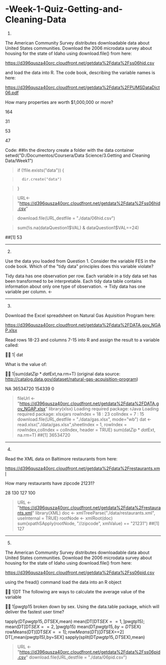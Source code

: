 # -Week-1-Quiz-Getting-and-Cleaning-Data

1)
The American Community Survey distributes downloadable data about United States communities. Download the 2006 microdata survey about housing for the state of Idaho using download.file() from here:

https://d396qusza40orc.cloudfront.net/getdata%2Fdata%2Fss06hid.csv

and load the data into R. The code book, describing the variable names is here:

https://d396qusza40orc.cloudfront.net/getdata%2Fdata%2FPUMSDataDict06.pdf

How many properties are worth $1,000,000 or more?

164

31

53

47

Code:
##In the directory create a folder with the data container
setwd("D:/Documentos/Coursera/Data Science/3.Getting and Cleaning Data/Week1")
> if (!file.exists("data")) {

>       dir.create("data")

> }

> URL<-"https://d396qusza40orc.cloudfront.net/getdata%2Fdata%2Fss06hid.csv"

> download.file(URL,destfile = "./data/06hid.csv")

> sum(!is.na(dataQuestion1$VAL) & dataQuestion1$VAL==24)

##[1] 53

---
2)
Use the data you loaded from Question 1. Consider the variable FES in the code book. Which of the "tidy data" principles does this variable violate?

Tidy data has one observation per row.
Each variable in a tidy data set has been transformed to be interpretable.
Each tidy data table contains information about only one type of observation.
-> Tidy data has one variable per column. <-

---
3)
Download the Excel spreadsheet on Natural Gas Aquisition Program here:

https://d396qusza40orc.cloudfront.net/getdata%2Fdata%2FDATA.gov_NGAP.xlsx

Read rows 18-23 and columns 7-15 into R and assign the result to a variable called:


1| dat

What is the value of:


1|sum(dat$Zip*dat$Ext,na.rm=T)
(original data source: http://catalog.data.gov/dataset/natural-gas-acquisition-program)

NA
36534720
154339
0

> fileUrl <- "https://d396qusza40orc.cloudfront.net/getdata%2Fdata%2FDATA.gov_NGAP.xlsx"
> library(xlsx)
Loading required package: rJava
Loading required package: xlsxjars
> rowIndex = 18 : 23
> colIndex = 7 : 15
> download.file(URL,destfile = "./data/gas.xlsx", mode="wb")
> dat <- read.xlsx("./data/gas.xlsx",sheetIndex = 1, rowIndex = rowIndex,colIndex = colIndex, header = TRUE)
> sum(dat$Zip * dat$Ext, na.rm=T)
##[1] 36534720
---
4)
Read the XML data on Baltimore restaurants from here:

https://d396qusza40orc.cloudfront.net/getdata%2Fdata%2Frestaurants.xml

How many restaurants have zipcode 21231?

28
130
127
100

> URL <- "https://d396qusza40orc.cloudfront.net/getdata%2Fdata%2Frestaurants.xml"
> library(XML)
> doc <- xmlTreeParse("./data/restaurants.xml", useInternal = TRUE)
> rootNode <- xmlRoot(doc)
> sum(xpathSApply(rootNode, "//zipcode", xmlValue) == "21231")
##[1] 127
---
5. 
The American Community Survey distributes downloadable data about United States communities. Download the 2006 microdata survey about housing for the state of Idaho using download.file() from here:

https://d396qusza40orc.cloudfront.net/getdata%2Fdata%2Fss06pid.csv

using the fread() command load the data into an R object


1|DT
The following are ways to calculate the average value of the variable


1|pwgtp15
broken down by sex. Using the data.table package, which will deliver the fastest user time?

tapply(DT$pwgtp15,DT$SEX,mean)
mean(DT[DT$SEX==1,]$pwgtp15); mean(DT[DT$SEX==2,]$pwgtp15)
mean(DT$pwgtp15,by=DT$SEX)
rowMeans(DT)[DT$SEX==1]; rowMeans(DT)[DT$SEX==2]
DT[,mean(pwgtp15),by=SEX]
sapply(split(DT$pwgtp15,DT$SEX),mean)

> URL <- "https://d396qusza40orc.cloudfront.net/getdata%2Fdata%2Fss06pid.csv"
> download.file(URL,destfile = "./data/06pid.csv")
